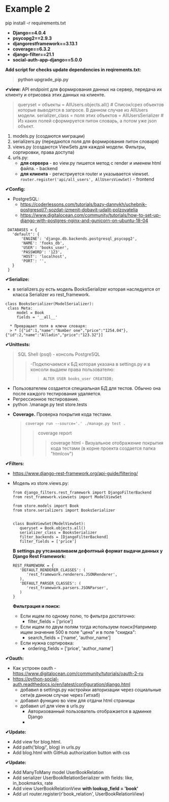 # Example 2

pip install -r requirements.txt

- **Django==4.0.4**
- **psycopg2==2.9.3**
- **djangorestframework==3.13.1**
- **coverage==6.3.2**
- **django-filter==21.1**
- **social-auth-app-django==5.0.0**

**Add script for checks update dependencies in reqirements.txt:**
   > **python upgrade_pip.py**
>
**✔view:**
API endpoint для формирования данных на сервер, передача их клиенту и отрисовка этих данных на клиенте.
> queryset = объекты =  AllUsers.objects.all() # Cписок/срез объектов которые выводятся в запросе. В данном случае из AllUsers модели.
> serializer_class = поля этих объектов =  AllUsersSerializer # Из каких полей сформируется питон словарь, а потом уже json объект.
1. models.py (создаются миграции)
2. serializers.py (передаются поля для формирования питон словаря)
3. views.py (создаются ViewSets для каждой модели. Фильтры, сортировки, права доступа)
4. urls.py:
	- **для сервера** - во view.py пишется метод с render и именем html файла. - backend
	- **для клиента** - регистриуется router и указывается viewset. ```router.register('api/all_users', AllUsersViewSet)``` - frontend
	
**✔Config:** 
   + PostgreSQL:
     * https://coderlessons.com/tutorials/bazy-dannykh/uchebnik-postgresql/7-sozdat-izmenit-dobavit-udalit-polzovatelia
     * https://www.digitalocean.com/community/tutorials/how-to-set-up-django-with-postgres-nginx-and-gunicorn-on-ubuntu-18-04
   ``` 
    DATABASES = {
      'default': {
          'ENGINE': 'django.db.backends.postgresql_psycopg2',
          'NAME': 'fooks_db',
          'USER': 'books_user',
          'PASSWORD': '123',
          'HOST': 'localhost',
          'PORT': '',
      }
    } 
```

**✔Serialize:**
   + в serializers.py есть модель BooksSerializer которая наследуется от класса Serializer из rest_framework.
   ```
   class BooksSerializer(ModelSerializer):
    class Meta:
        model = Book
        fields = '__all__'
   ```
      * Превращает поля в ключи словаря:
      > * [{"id":1,"name":"Number one","price":"1254.04"},{"id":2,"name":"Alladin","price":"123.32"}]

**✔Unittests:**
> SQL Shell (psql) - консоль PostgreSQL
> > -Подключаемся к БД которая указана в settings.py и в конcоли выдаем права пользователю: 
> > > ``` ALTER USER books_user CREATEDB; ```
   + Пользователем создается специальная БД для тестов. Обычно она после каждого тестирования удаляется.
   + Регрессионное тестирование.
   + python .\manage.py test store.tests
   - **Coverage.** Проверка покрытия кода тестами.
      > ``` coverage run --source='.' ./manage.py test . ```
      > > coverage report
      > > > coverage html - Визуальное отображение покрытия кода тестами (в корне проекта создается папка "htmlcov")

**✔Filters:**
 * https://www.django-rest-framework.org/api-guide/filtering/
 * Модель из store.views.py:
   ``` 
   from django_filters.rest_framework import DjangoFilterBackend
   from rest_framework.viewsets import ModelViewSet

   from store.models import Book
   from store.serializers import BooksSerializer


   class BookViewSet(ModelViewSet):
      queryset = Book.objects.all()
      serializer_class = BooksSerializer
      filter_backends = [DjangoFilterBackend]
      filter_fields = ['price']
   ```
   **В settings.py утсанавливаем дефолтный формат выдачи данных у Django Rest Framework:**
   ```
   REST_FRAMEWORK = {
      'DEFAULT_RENDERER_CLASSES': (
         'rest_framework.renderers.JSONRenderer',
      ),
      'DEFAULT_PARSER_CLASSES': (
         'rest_framework.parsers.JSONParser',
      )
   }
   ```

   **Фильтрация и поиск:**
      + Если ищем по одному полю, то фильтра достаточно:
         - filter_fields = ['price']
      + Если ищем по двум полям тогда используем поиск(Например ищем значение 500 в поле "цена" и в поле "скидка":
         * search_fields = ['name', 'author_name']
      + Если нужна сортировка:
         - ordering_fields = ['price', 'author_name']

**✔Oauth:**
   * Как устроен oauth - https://www.digitalocean.com/community/tutorials/oauth-2-ru
   * https://python-social-auth.readthedocs.io/en/latest/configuration/django.html   
      +  добавил в settings.py настройки авторизации через социальные сети(в данном случае через Гитхаб)
      +  добавил функцию во view для отдачи html страницы
      +  добавил url для view в urls.py
         - Авторизованный пользователь отображается в админке Django 
         - 
 **✔Update:**
   + Add view for blog.html.  
   + Add path('blog/', blog) in urls.py
   + Add blog.html with GitHub authorization button with css

 **✔Update:**
   + Add ManyToMany model UserBookRelation 
   + Add serializer UserBookRelationSerializer with fields: like, in_bookmarks, rate
   + Add view UserBookRelationView **with lookup_field = 'book'**
   + Add url router.register(r'book_relation', UserBookRelationView)
